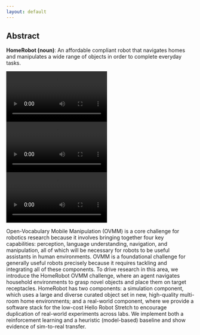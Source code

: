 ```yaml
---
layout: default
---
```


## Abstract

**HomeRobot (noun)**: An affordable compliant robot that navigates
homes and manipulates a wide range of objects in order to complete everyday tasks.

<video src="./assets/videos/multiport_hub-stool-table_success.mp4" controls="controls"  style="max-width: 270px;"></video>
<video src="./assets/videos/toy_construction_set-table-stool-success.mp4" controls="controls"  style="max-width: 270px;"></video>
<video src="./assets/videos/box-stand-chair-success.mp4" controls="controls"  style="max-width: 270px;"></video>

Open-Vocabulary Mobile Manipulation (OVMM) is a core challenge for robotics research because it involves bringing together four key capabilities: perception, language understanding, navigation, and manipulation, all of which will be necessary for robots to be useful assistants in human environments. OVMM is a foundational challenge for generally useful robots precisely because it requires tackling and integrating all of these components. To drive research in this area, we introduce the HomeRobot OVMM challenge, where an agent navigates household environments to grasp novel objects and place them on target receptacles. HomeRobot has two components: a simulation component, which uses a large and diverse curated object set in new, high-quality multi-room home environments; and a real-world component, where we provide a software stack for the low-cost Hello Robot Stretch to encourage duplication of real-world experiments across labs. We implement both a reinforcement learning and a
heuristic (model-based) baseline and show evidence of sim-to-real transfer.
 
